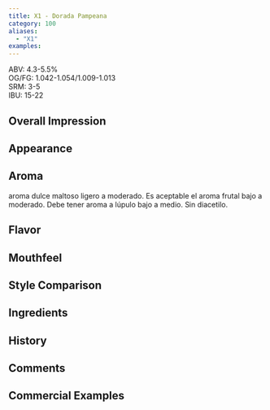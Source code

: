 ```yaml
---
title: X1 - Dorada Pampeana
category: 100
aliases: 
  - "X1"
examples: 
---
```


ABV: 4.3-5.5%  
OG/FG: 1.042-1.054/1.009-1.013  
SRM: 3-5  
IBU: 15-22

## Overall Impression


## Appearance


## Aroma
aroma dulce maltoso ligero a moderado. Es aceptable el aroma frutal bajo a moderado. Debe tener aroma a lúpulo bajo a medio. Sin diacetilo.

## Flavor


## Mouthfeel


## Style Comparison


## Ingredients


## History


## Comments


## Commercial Examples
